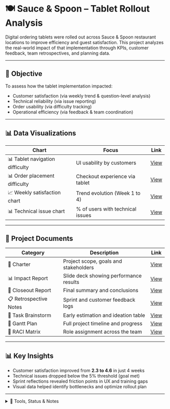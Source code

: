 # 🍽️ Sauce & Spoon – Tablet Rollout Analysis

Digital ordering tablets were rolled out across Sauce & Spoon restaurant locations to improve efficiency and guest satisfaction. This project analyzes the real-world impact of that implementation through KPIs, customer feedback, team retrospectives, and planning data.

---

## 🎯 Objective

To assess how the tablet implementation impacted:

- Customer satisfaction (via weekly trend & question-level analysis)
- Technical reliability (via issue reporting)
- Order usability (via difficulty tracking)
- Operational efficiency (via feedback & team coordination)

---

## 📊 Data Visualizations

| Chart | Focus | Link |
|-------|-------|------|
| 📊 Tablet navigation difficulty | UI usability by customers | [View](https://docs.google.com/spreadsheets/d/1ykBX8dbQAnXCY5ViaUzpITCgO278393WtakXG7W4mqE/edit?gid=1654711040#gid=1654711040) |
| 📊 Order placement difficulty | Checkout experience via tablet | [View](https://docs.google.com/spreadsheets/d/1l1_YSu-U4fy2ohLu27_ZIWB7t5nRNm1AB9FgObOj-qk/edit?gid=1654711040#gid=1654711040) |
| 📈 Weekly satisfaction chart | Trend evolution (Week 1 to 4) | [View](https://docs.google.com/spreadsheets/d/1n24XQQ0E-lbZ47N833PgcJZESG3c94Bk1tdcO6um7hU/edit?usp=sharing) |
| 📊 Technical issue chart | % of users with technical issues | [View](https://docs.google.com/spreadsheets/d/1CH06ABWm33kSCH-mCjfW53gjXKCI22gPx_LYX1-QxHg/edit?usp=sharing) |

---

## 🧾 Project Documents

| Category | Description | Link |
|----------|-------------|------|
| 📄 Charter | Project scope, goals and stakeholders | [View](https://docs.google.com/document/d/1akdzI-m0eqNM82U-GxYaKkRapFlkcbExuaS0eKidjhI/edit?usp=sharing&resourcekey=0--5ctfAGfZWOHsqW0IdvWGQ) |
| 📊 Impact Report | Slide deck showing performance results | [View](https://docs.google.com/presentation/d/1dLqKritHZjMiAPROKr4CGG7CuMyli2JKkR6Mg7yOcuE/edit?usp=sharing) |
| 📄 Closeout Report | Final summary and conclusions | [View](https://docs.google.com/document/d/1THna7S84dOBGcRtUjOK2-5EWGbIm8yFQ62OBUy4y1PE/edit?usp=sharing) |
| 📋 Retrospective Notes | Sprint and customer feedback logs | [View](https://docs.google.com/spreadsheets/d/18ee8hIC26REdTX90QpTBjeMRYoFW--Kn72EnVwmqm3o/edit?usp=sharing) |
| 🧠 Task Brainstorm | Early estimation and ideation table | [View](https://docs.google.com/spreadsheets/d/1K1cySMbsCFf5ZfUfsVdrGkUB49bUXvMXPMLFtAk0fDo/edit?usp=sharing) |
| 📅 Gantt Plan | Full project timeline and progress | [View](https://docs.google.com/spreadsheets/d/1fZTLg9Tx_9eG6yJ94gmq6ORFfL388jDHL9m8Apxx6tw/edit?usp=sharing&resourcekey=0-Jif-Ep2sKojNuiXPlyFtzA) |
| 📌 RACI Matrix | Role assignment across the team | [View](https://docs.google.com/spreadsheets/d/19xx6zGqN2-1aTm-59CLdah5Czx-wDxLw/edit?usp=sharing&ouid=109919661958830704736&rtpof=true&sd=true) |

---

## 📊 Key Insights

- Customer satisfaction improved from **2.3 to 4.6** in just 4 weeks
- Technical issues dropped below the 5% threshold (goal met)
- Sprint reflections revealed friction points in UX and training gaps
- Visual data helped identify bottlenecks and optimize rollout plan

---

<details>
<summary>🔧 Tools, Status & Notes</summary>

### ⚙️ Tools & Methods

- **Google Sheets** – dashboarding and visual analytics  
- **Google Slides / Docs** – documentation and reports  
- **Agile / Scrum** – retrospective practice  
- **RACI Matrix** – team roles and clarity  
- **Gantt Planning** – timeline and task tracking  

---

### ✅ Status

📌 Completed – used as part of a public GitHub portfolio and interview material for analytics roles.

---

### 📌 Note

All materials are anonymized and built as part of the Google Project Management & Data Analytics certification program.

</details>
